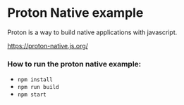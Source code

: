 # Proton Native example

Proton is a way to build native applications with javascript.

https://proton-native.js.org/

### How to run the proton native example:
- `npm install`
- `npm run build`
- `npm start`
